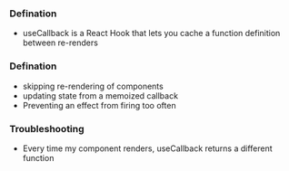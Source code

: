 ### Defination
- useCallback is a React Hook that lets you cache a function definition between re-renders


### Defination
- skipping re-rendering of components 
- updating state from a memoized callback
- Preventing an effect from firing too often

### Troubleshooting
- Every time my component renders, useCallback returns a different function

